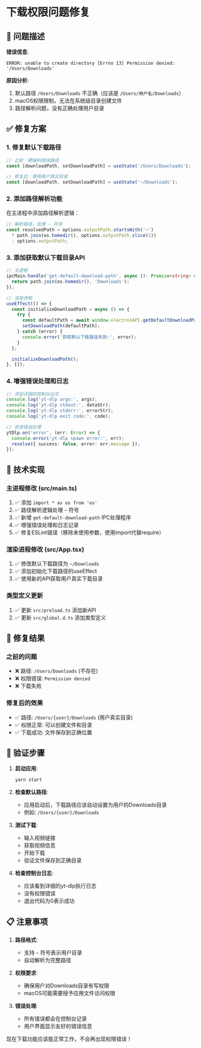 # 下载权限问题修复

## 🐛 问题描述

**错误信息**:

```
ERROR: unable to create directory [Errno 13] Permission denied: '/Users/Downloads'
```

**原因分析**:

1. 默认路径 `/Users/Downloads` 不正确（应该是 `/Users/用户名/Downloads`）
2. macOS权限限制，无法在系统级目录创建文件
3. 路径解析问题，没有正确处理用户目录

## ✅ 修复方案

### 1. 修复默认下载路径

```typescript
// 之前：硬编码错误路径
const [downloadPath, setDownloadPath] = useState('/Users/Downloads');

// 修复后：使用用户真实目录
const [downloadPath, setDownloadPath] = useState('~/Downloads');
```

### 2. 添加路径解析功能

在主进程中添加路径解析逻辑：

```typescript
// 解析路径，处理 ~ 符号
const resolvedPath = options.outputPath.startsWith('~')
  ? path.join(os.homedir(), options.outputPath.slice(1))
  : options.outputPath;
```

### 3. 添加获取默认下载目录API

```typescript
// 主进程
ipcMain.handle('get-default-download-path', async (): Promise<string> => {
  return path.join(os.homedir(), 'Downloads');
});

// 渲染进程
useEffect(() => {
  const initializeDownloadPath = async () => {
    try {
      const defaultPath = await window.electronAPI.getDefaultDownloadPath();
      setDownloadPath(defaultPath);
    } catch (error) {
      console.error('获取默认下载路径失败:', error);
    }
  };

  initializeDownloadPath();
}, []);
```

### 4. 增强错误处理和日志

```typescript
// 添加详细的控制台日志
console.log('yt-dlp args:', args);
console.log('yt-dlp stdout:', dataStr);
console.log('yt-dlp stderr:', errorStr);
console.log('yt-dlp exit code:', code);

// 改进错误处理
ytDlp.on('error', (err: Error) => {
  console.error('yt-dlp spawn error:', err);
  resolve({ success: false, error: err.message });
});
```

## 🔧 技术实现

### 主进程修改 (src/main.ts)

1. ✅ 添加 `import * as os from 'os'`
2. ✅ 路径解析逻辑处理 `~` 符号
3. ✅ 新增 `get-default-download-path` IPC处理程序
4. ✅ 增强错误处理和日志记录
5. ✅ 修复ESLint错误（移除未使用参数，使用import代替require）

### 渲染进程修改 (src/App.tsx)

1. ✅ 修改默认下载路径为 `~/Downloads`
2. ✅ 添加初始化下载路径的useEffect
3. ✅ 使用新的API获取用户真实下载目录

### 类型定义更新

1. ✅ 更新 `src/preload.ts` 添加新API
2. ✅ 更新 `src/global.d.ts` 添加类型定义

## 🎯 修复结果

### 之前的问题

- ❌ 路径: `/Users/Downloads` (不存在)
- ❌ 权限错误: `Permission denied`
- ❌ 下载失败

### 修复后的效果

- ✅ 路径: `/Users/{user}/Downloads` (用户真实目录)
- ✅ 权限正常: 可以创建文件和目录
- ✅ 下载成功: 文件保存到正确位置

## 🚀 验证步骤

1. **启动应用**:

   ```bash
   yarn start
   ```

2. **检查默认路径**:

   - 应用启动后，下载路径应该自动设置为用户的Downloads目录
   - 例如: `/Users/{user}/Downloads`

3. **测试下载**:

   - 输入视频链接
   - 获取视频信息
   - 开始下载
   - 验证文件保存到正确目录

4. **检查控制台日志**:
   - 应该看到详细的yt-dlp执行日志
   - 没有权限错误
   - 退出代码为0表示成功

## 📋 注意事项

1. **路径格式**:

   - 支持 `~` 符号表示用户目录
   - 自动解析为完整路径

2. **权限要求**:

   - 确保用户对Downloads目录有写权限
   - macOS可能需要授予应用文件访问权限

3. **错误处理**:
   - 所有错误都会在控制台记录
   - 用户界面显示友好的错误信息

现在下载功能应该能正常工作，不会再出现权限错误！
